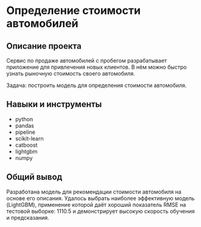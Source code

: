 # Определение стоимости автомобилей

## Описание проекта
Сервис по продаже автомобилей с пробегом разрабатывает приложение для привлечения новых клиентов. В нём можно быстро узнать рыночную стоимость своего автомобиля.

Задача: построить модель для определения стоимости автомобиля.

## Навыки и инструменты
- python
- pandas
- pipeline
- scikit-learn
- catboost
- lightgbm
- numpy

## Общий вывод
Разработана модель для рекомендации стоимости автомобиля на основе его описания. Удалось выбрать наиболее эффективную модель (LightGBM), применение которой даёт хороший показатель RMSE на тестовой выборке: 1110.5 и демонстрирует высокую скорость обучения и предсказания.
